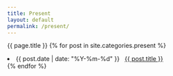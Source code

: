 ```yaml
---
title: Present
layout: default
permalink: /present/
---
```

{{ page.title }}
{% for post in site.categories.present %}
 <li><span>{{ post.date | date: "%Y-%m-%d" }}</span> &nbsp; <a href="{{ post.url }}">{{ post.title }}</a></li>
{% endfor %}